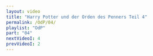 ```yaml
---
layout: video
title: "Harry Potter und der Orden des Penners Teil 4"
permalink: /OdP/04/
playlist: "OdP"
part: "04"
nextVideoI: 4
prevVideoI: 2
---
```

